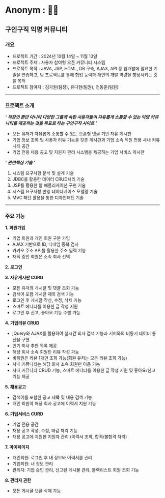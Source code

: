 # Anonym : 🧑‍💻
## 구인구직 익명 커뮤니티
### 개요
- 프로젝트 기간 : 2024년 10월 14일 ~ 11월 13일
- 프로젝트 주제 : 사용자 참여형 오픈 커뮤니티 시스템
- 프로젝트 목적 : JAVA, JSP, HTML, DB 구축, AJAX, API 등 웹개발에 필요한 기술을 연습하고, 팀 프로젝트를 통해 협업 능력과 개인의 개발 역량을 향상시키는 것을 목적
- 프로젝트 참여자 : 김가원(팀장), 유다현(팀원), 전동훈(팀원)
---
### 프로젝트 소개
_**‘ 직장인 뿐만 아니라 다양한 그룹에 속한 사용자들이 자유롭게 소통할 수 있는 익명 커뮤니티를 제공하는 것을 목표로 하는 구인구직 사이트 ’**_
- 모든 유저가 자유롭게 소통할 수 있는 오픈형 댓글 기반 자유 게시판
- 기업 정보 조회 및 사용자 리뷰 기능을 갖춘 게시판과 기업 소속 직원 전용 사내 커뮤니티 공간
- 기업 전용 채용 공고 및 지원자 관리 시스템을 제공하는 기업 서비스 게시판

  
_**‘ 관련핵심 기술 ’**_
  1. 시스템 요구사항 분석 및 설계 기술
  2. JDBC를 활용한 데이터 CRUD처리 기술
  3. JSP를 활용한 웹 애플리케이션 구현 기술
  4. 시스템 요구사항 반영 데이터베이스 모델링 기술
  5. MVC 패턴 활용을 통한 디자인패턴 기술
---
### 주요 기능
**1. 회원가입**
- 기업 회원과 개인 회원 구분 가입
- AJAX 기반으로 ID, 닉네임 중복 검사
- 카카오 주소 API를 활용한 주소 입력 기능
- 재직 중인 회원은 소속 회사 선택
  
**2. 로그인**

**3. 자유게시판 CURD**
- 모든 유저의 게시글 및 댓글 조회 가능
- 검색어 포함 게시글 제목 검색 기능
- 로그인 후 게시글 작성, 수정, 삭제 가능
- 스마트 에디터를 이용한 글 작성 지원
- 로그인 후 신고, 좋아요 기능 수행 가능

**4. 기업리뷰 CRUD**
- jQuery와 AJAX를 활용하여 실시간 회사 검색 기능과 서버와의 비동기 데이터 통신을 구현
- 인기 회사 추천 목록 제공
- 해당 회사 소속 회원만 리뷰 작성 가능
- 비회원은 리뷰 1개만 조회 가능(회원 유저는 모든 리뷰 조회 가능)
- 사내 커뮤니티는 해당 회사 소속 회원만 이용 가능
- 사내 커뮤니티 CRUD 기능, 스마트 에디터를 이용한 글 작성 지원 및 좋아요/신고 기능 제공

**5. 채용공고**
- 검색어를 포함한 공고 제목 및 내용 검색 기능
- 개인 회원이 해당 회사 공고에 이력서 지원 기능

**6. 기업서비스 CURD**
- 기업 전용 공간
- 채용 공고 작성, 수정, 마감 처리 기능
- 채용 공고에 지원한 지원자 관리 (이력서 조회, 합격/불합격 처리)

**7. 마이페이지**
- 개인회원: 로그인 후 내 정보와 이력서를 관리
- 기업회원: 내 정보 관리
- 관리자: 기업 승인 관리, 신고된 게시물 관리, 블랙리스트 회원 조회 기능

**8. 관리자 권한**
- 모든 게시글·댓글 삭제 가능
